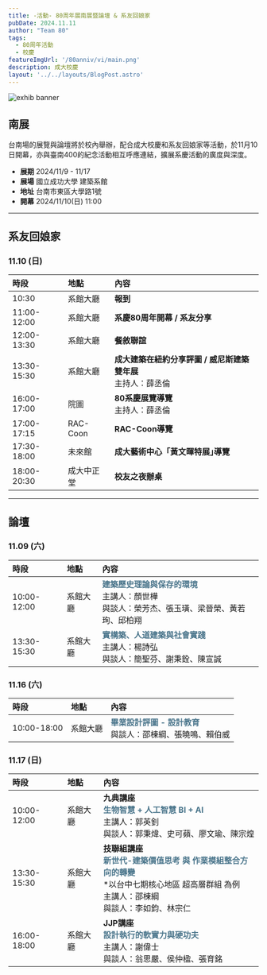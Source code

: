 ```yaml
---
title: -活動- 80周年展南展暨論壇 & 系友回娘家
pubDate: 2024.11.11
author: "Team 80"
tags:
  - 80周年活動
  - 校慶
featureImgUrl: '/80anniv/vi/main.png'
description: 成大校慶
layout: '../../layouts/BlogPost.astro'
---
```

![exhib banner](/80anniv/vi/main.png)


## 南展

台南場的展覽與論壇將於校內舉辦，配合成大校慶和系友回娘家等活動，於11月10日開幕，亦與臺南400的紀念活動相互呼應連結，擴展系慶活動的廣度與深度。

- **展期**  2024/11/9 - 11/17
- **展場**  國立成功大學 建築系館
- **地址**  台南市東區大學路1號
- **開幕**  2024/11/10(日) 11:00

---

## 系友回娘家
### 11.10 (日)
| 時段          | 地點 | 內容                                                                                                |
|:------------|:------------|:--------------------------------------------------------------------------------------------------|
| 10:30 | 系館大廳 | **報到**                                                                           |
| 11:00-12:00 | 系館大廳 | **系慶80周年開幕 / 系友分享**                                                                           |
| 12:00-13:30 | 系館大廳 | **餐敘聯誼**      |                                                                                   |
| 13:30-15:30 | 系館大廳 | **成大建築在紐約分享評圖 / 威尼斯建築雙年展**<br>主持人：薛丞倫|
| 16:00-17:00 | 院圖 | **80系慶展覽導覽**<br>主持人：薛丞倫 |
| 17:00-17:15 | RAC-Coon | **RAC-Coon導覽** |
| 17:30-18:00 | 未來館 | **成大藝術中心「黃文暉特展｣導覽**|
| 18:00-20:30 | 成大中正堂 | **校友之夜辦桌** |

---

## 論壇

### 11.09 (六) 

| 時段 | 地點 | 內容 |
| :-- | :-- |:--- |
| 10:00-12:00 | 系館大廳 | <strong style="color: rgb(74, 117, 139);">建築歷史理論與保存的環境</strong><br>主講人：顏世樺<br>與談人：榮芳杰、張玉璜、梁晉榮、黃若珣、邱柏翔 |
| 13:30-15:30 | 系館大廳 | <strong style="color: rgb(74, 117, 139);">實構築、人道建築與社會實踐</strong> <br>主講人：楊詩弘<br>與談人：簡聖芬、謝秉銓、陳宣誠 |


### 11.16 (六)
| 時段 | 地點 | 內容 |
| :-- | :-- |:--- |
| 10:00-18:00 | 系館大廳 | <strong style="color: rgb(74, 117, 139);">畢業設計評圖 - 設計教育</strong><br>與談人：邵棟綱、張曉鳴、賴伯威|

### 11.17 (日) 
| 時段 | 地點 | 內容 |
| :-- | :-- |:--- |
|10:00-12:00| 系館大廳 | **九典講座**<br><strong style="color: rgb(74, 117, 139);">生物智慧 + 人工智慧 BI + AI</strong><br>主講人：郭英釗<br>與談人：郭秉煒、史可蘋、廖文瑜、陳宗煌 |
|13:30-15:30| 系館大廳 | **技聯組講座**<br><strong style="color: rgb(74, 117, 139);">新世代-建築價值思考 與 作業模組整合方向的轉變</strong><br>*以台中七期核心地區 超高層群組 為例<br>主講人：邵棟綱<br>與談人：李如鈞、林宗仁|
|16:00-18:00| 系館大廳 | **JJP講座**<br><strong style="color: rgb(74, 117, 139);">設計執行的軟實力與硬功夫</strong><br>主講人：謝偉士<br>與談人：翁思嚴、侯仲楹、張育銘 |


<style>
  p.monospace {
    font-family: 'Noto Mono', monospace;
  }
</style>
